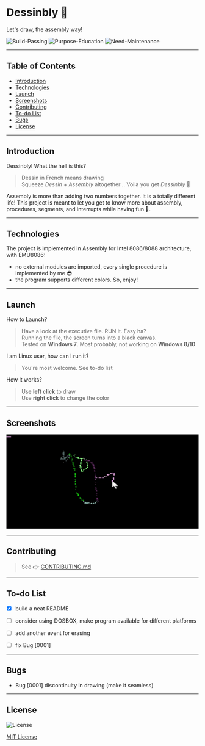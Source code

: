 # Dessinbly 🎨


Let's draw, the assembly way!

![Build-Passing][1] ![Purpose-Education][2] ![Need-Maintenance][3]

[1]: https://img.shields.io/:Build-Passing-whiteGreen.svg?style=round-square
[2]: https://img.shields.io/:Intel-8086/8088-yellow.svg?style=round-square
[3]: https://img.shields.io/:Need-Maintenance-red.svg?style=round-square


---

## Table of Contents
* [Introduction][10]
* [Technologies][11]
* [Launch][12]
* [Screenshots][13]
* [Contributing][14]
* [To-do List][15]
* [Bugs][16]
* [License][17]


[10]: https://github.com/Hagar-Usama/Dessinbly#introduction

[11]: https://github.com/Hagar-Usama/Dessinbly#technologies

[12]: https://github.com/Hagar-Usama/Dessinbly#launch

[13]: https://github.com/Hagar-Usama/Dessinbly#screenshots

[14]: https://github.com/Hagar-Usama/Dessinbly#contributing

[15]: https://github.com/Hagar-Usama/Dessinbly#to-do-list

[16]: https://github.com/Hagar-Usama/Dessinbly#bugs

[17]: https://github.com/Hagar-Usama/Dessinbly#license

---

## Introduction
Dessinbly! What the hell is this?

> Dessin in French means drawing <br>
> Squeeze _Dessin_ + _Assembly_ altogether .. Voila you get _Dessinbly_ 🙌

Assembly is more than adding two numbers together. It is a totally different life!
This project is meant to let you get to know more about assembly, procedures, segments, and interrupts while having fun 👻.

---

## Technologies

The project is implemented in Assembly for Intel 8086/8088 architecture, with EMU8086:
* no external modules are imported, every single procedure is implemented by me 😎
* the program supports different colors. So, enjoy!

---

## Launch

 How to Launch?
> Have a look at the executive file. RUN it. Easy ha? <br>
> Running the file, the screen turns into a black canvas. <br>
> Tested on **Windows 7**. Most probably, not working on **Windows 8/10**

I am Linux user, how can I run it?
> You're most welcome. See to-do list

How it works?
> Use **left click** to draw <br>
> Use **right click** to change the color <br>




---
## Screenshots

![Little-Bird][26]

[26]:https://github.com/Hagar-Usama/Dessinbly/blob/master/Screenshots/Dessinbly.gif

---

## Contributing
> See 👉  [CONTRIBUTING.md][27]

[27]:https://github.com/Hagar-Usama/Dessinbly/blob/master/CONTRIBUTING.md

---
## To-do List
* [x] build a neat README
* [ ] consider using DOSBOX, make program available for different platforms
* [ ] add another event for erasing
* [ ] fix Bug [0001]



---

## Bugs
* Bug [0001] discontinuity in drawing (make it seamless)

---

## License
![License](http://img.shields.io/:License-MIT-blue.svg?style=round-square)

[MIT License](https://opensource.org/licenses/MIT "MIT")
